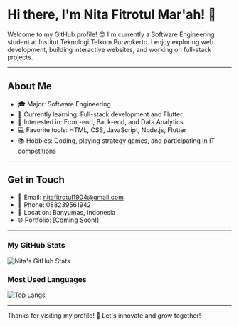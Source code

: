 # Hi there, I'm Nita Fitrotul Mar'ah! 👋

Welcome to my GitHub profile! 😊 I'm currently a Software Engineering student at Institut Teknologi Telkom Purwokerto. I enjoy exploring web development, building interactive websites, and working on full-stack projects. 

---

## About Me
- 🎓 Major: Software Engineering  
- 🌱 Currently learning: Full-stack development and Flutter  
- 💼 Interested in: Front-end, Back-end, and Data Analytics  
- 💻 Favorite tools: HTML, CSS, JavaScript, Node.js, Flutter  
- 📚 Hobbies: Coding, playing strategy games, and participating in IT competitions  

---

## Get in Touch
- 📧 Email: [nitafitrotul1904@gmail.com](mailto:nitafitrotul1904@gmail.com)  
- 📱 Phone: 088239561942  
- 📍 Location: Banyumas, Indonesia  
- 🌐 Portfolio: [Coming Soon!]  

---

### My GitHub Stats
![Nita's GitHub Stats](https://github-readme-stats.vercel.app/api?username=Nitaa1904&show_icons=true&theme=radical)  

### Most Used Languages
![Top Langs](https://github-readme-stats.vercel.app/api/top-langs/?username=Nitaa1904&layout=compact&theme=radical)  

---

Thanks for visiting my profile! 💙 Let's innovate and grow together!

